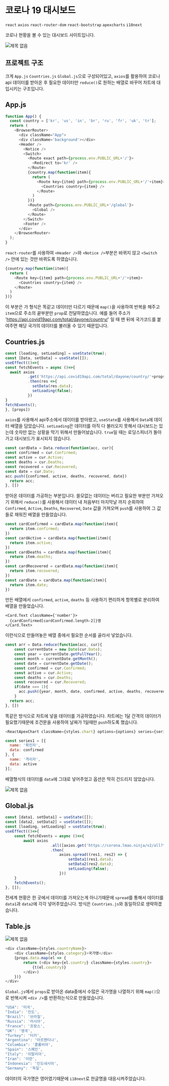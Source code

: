 # 코로나 19 대시보드

`react` `axios` `react-router-dom` `react-bootstrap` `apexcharts` `i18next`

코로나 현황을 볼 수 있는 대시보드 사이트입니다.

![제목 없음](https://user-images.githubusercontent.com/37141223/147278046-f695d191-5496-4217-9764-418e2cd45156.png)

## 프로젝트 구조

크게 `App.js` `Countries.js` `Global.js`으로 구성되어있고, `axios`를 활용하여 코로나 api 데이터를 받아온 후 필요한 데이터만 `reduce()`로 원하는 배열로 바꾸어 차트에 대입시키는 구조입니다.

## App.js

```javascript
function App() {
  const country = ['kr', 'us', 'in', 'br', 'ru', 'fr', 'uk', 'tr'];
  return (
    <BrowserRouter>
      <div className="App">
      <div className='background'></div>
      <Header />
        <Notice />
        <Switch>
          <Route exact path={process.env.PUBLIC_URL+'/'}>
            <Redirect to='kr' />
          </Route>
          {country.map(function(item){
            return (
              <Route key={item} path={process.env.PUBLIC_URL+'/'+item}>
                <Countries country={item} />
              </Route>
            )
          })}
          <Route path={process.env.PUBLIC_URL+'/global'}>
            <Global />
          </Route>
        </Switch>
        <Footer />
      </div>
    </BrowserRouter>
  );
}
```

`react-router`를 사용하여 `<Header />`와 `<Notice />`부분은 바뀌지 않고 `<Switch />` 안에 있는 것만 바뀌도록 하였습니다. 

```javascript
{country.map(function(item){
  return (
    <Route key={item} path={process.env.PUBLIC_URL+'/'+item}>
      <Countries country={item} />
    </Route>
  )
})}
```

이 부분은 <Countries /> 가 형식은 똑같고 데이터만 다르기 때문에 `map()`을 사용하여 반복을 해주고 `item`으로 주소의 끝부분만 `prop`로 전달하였습니다.
예를 들어 주소가 'https://api.covid19api.com/total/dayone/country/' 일 때 맨 뒤에 국가코드를 붙여주면 해당 국가의 데이터를 불러올 수 있기 때문입니다.

## Countries.js

```javascript
const [loading, setLoading] = useState(true);
const [Data, setData] = useState([]);
useEffect(()=>{
const fetchEvents = async ()=>{
  await axios
          .get('https://api.covid19api.com/total/dayone/country/'+props.country)
          .then(res =>{
            setData(res.data);
            setLoading(false);
          })
}
fetchEvents();
}, [props])
```

`axios`를 사용해서 api주소에서 데이터를 받아왔고, `useState`를 사용해서 `Data`에 데이터 배열을 담았습니다. `setLoading`은 데이터를 아직 다 불러오지 못해서 대시보드는 있는데 숫자만 없는 상황을 막기 위해서 만들어놨습니다. `true`일 때는 로딩스피너가 돌아가고 대시보드가 표시되지 않습니다.

```javascript
const cardData = Data.reduce(function(acc, cur){
const confirmed = cur.Confirmed;
const active = cur.Active;
const deaths = cur.Deaths;
const recovered = cur.Recovered;
const date = cur.Date;
acc.push({confirmed, active, deaths, recovered, date})
  return acc;
}, [])
```

받아온 데이터를 가공하는 부분입니다. 쓸모없는 데이터는 버리고 필요한 부분만 가져오기 위해서 `reduce()`를 사용해서 데이터 내 처음부터 마지막날 까지 순회하여 `Confirmed`, `Active`, `Deaths`, `Recovered`, `Date` 값을 가져오며 `push`를 사용하여 그 값들로 채워진 배열을 만들었습니다.

```javascript
const cardConfirmed = cardData.map(function(item){
  return item.confirmed;
})
const cardActive = cardData.map(function(item){
  return item.active;
})
const cardDeaths = cardData.map(function(item){
  return item.deaths;
})
const cardRecovered = cardData.map(function(item){
  return item.recovered;
})
const cardDate = cardData.map(function(item){
  return item.date;
})
```

만든 배열에서 `confirmed`, `active`, `deaths` 등 사용하기 편리하게 항목별로 분리하여 배열을 만들었습니다.

```javacript
<Card.Text className={'number'}>
  {cardConfirmed[cardConfirmed.length-2]}명
</Card.Text>
```

이런식으로 만들어놓은 배열 중에서 필요한 순서를 골라서 넣었습니다.

```javascript
const arr = Data.reduce(function(acc, cur){
    const currentDate = new Date(cur.Date);
    const year = currentDate.getFullYear();
    const month = currentDate.getMonth();
    const date = currentDate.getDate();
    const confirmed = cur.Confirmed;
    const active = cur.Active;
    const deaths = cur.Deaths;
    const recovered = cur.Recovered;
    if(date === 1){
      acc.push({year, month, date, confirmed, active, deaths, recovered, currentDate:cur.Date})
    }
  return acc;
}, [])
```

똑같은 방식으로 차트에 넣을 데이터를 가공하였습니다. 차트에는 1달 간격의 데이터가 필요했기때문에 조건문을 사용하여 날짜가 1일때만 `push`하도록 했습니다.

```javascript
<ReactApexChart className={styles.chart} options={options} series={series1} type="area" height={350} />
```

```javascript
const series1 = [{
  name: '확진자',
  data: confirmed
}, {
  name: '격리자',
  data: active
}];
```

배열형식의 데이터를 `data`에 그대로 넣어주었고 옵션은 딱히 건드리지 않았습니다.

![제목 없음](https://user-images.githubusercontent.com/37141223/147287373-f9a4290a-a048-4cee-980e-f6db4c4f0123.png)

## Global.js

```javascript
const [data1, setData1] = useState([]);
const [data2, setData2] = useState([]);
const [loading, setLoading] = useState(true);
useEffect(()=>{
    const fetchEvents = async ()=>{
        await axios
                    .all([axios.get('https://corona.lmao.ninja/v2/all?today='), axios.get('https://corona.lmao.ninja/v2/countries?yesterday=&sort=cases')])
                    .then(
                        axios.spread((res1, res2) => {
                            setData1(res1.data);
                            setData2(res2.data);
                            setLoading(false);
                        }))
    }
    fetchEvents();
}, []);
```

전세계 현황은 한 곳에서 데이터를 가져오는게 아니기때문에 `spread`를 통해서 데이터를 `data1`과 `data2`에 각각 넣어주었습니다. 방식은 `Countries.js`와 동일하므로 생략하겠습니다.

## Table.js

![제목 없음](https://user-images.githubusercontent.com/37141223/147287926-f5bd47be-ed3f-4ec4-ade6-2b57dba2aa74.png)

```javascript
<div className={styles.countryName}>
    <div className={styles.category}>국가명</div>
    {props.data.map(el => {
        return (<div key={el.country} className={styles.country}>
            {t(el.country)}
        </div>)
    })}
</div>
```

`Global.js`에서 `props`로 받아온 data중에서 수많은 국가명을 나열하기 위해 `map()`으로 반복시켜 `<div />`를 반환하는식으로 만들었습니다.

```javascript
"USA": '미국',
"India": '인도',
"Brazil": '브라질',
"Russia": '러시아',
"France": '프랑스',
"UK": '영국',
"Turkey": '터키',
"Argentina": '아르헨티나',
"Colombia": '콜롬비아',
"Spain": '스페인',
"Italy": '이탈리아',
"Iran": '이란',
"Indonesia": '인도네시아',
"Germany": '독일',
```

데이터의 국가명은 영어였기때문에 `i18next`로 한글명을 대응시켜주었습니다.
